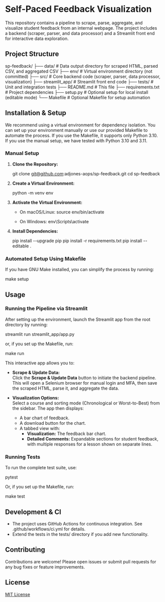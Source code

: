 # Self-Paced Feedback Visualization

This repository contains a pipeline to scrape, parse, aggregate, and visualize student feedback from an internal webpage. The project includes a backend (scraper, parser, and data processor) and a Streamlit front end for interactive data exploration.

## Project Structure

sp-feedback/
├── data/                        # Data output directory for scraped HTML, parsed CSV, and aggregated CSV
├── env/                         # Virtual environment directory (not committed)
├── src/                         # Core backend code (scraper, parser, data processor, visualization)
├── streamlit_app/               # Streamlit front end code
├── tests/                       # Unit and integration tests
├── README.md                    # This file
├── requirements.txt             # Project dependencies
├── setup.py                     # Optional setup for local install (editable mode)
└── Makefile                     # Optional Makefile for setup automation

## Installation & Setup

We recommend using a virtual environment for dependency isolation. You can set up your environment manually or use our provided Makefile to automate the process. If you use the Makefile, it supports only Python 3.10. If you use the manual setup, we have tested with Python 3.10 and 3.11.

### Manual Setup

1. **Clone the Repository:**

   git clone git@github.com:adjones-aops/sp-feedback.git
   cd sp-feedback

2. **Create a Virtual Environment:**

   python -m venv env

3. **Activate the Virtual Environment:**

   - On macOS/Linux:
     source env/bin/activate

   - On Windows:
     env\Scripts\activate

4. **Install Dependencies:**

   pip install --upgrade pip
   pip install -r requirements.txt
   pip install --editable .

### Automated Setup Using Makefile

If you have GNU Make installed, you can simplify the process by running:

make setup

## Usage

### Running the Pipeline via Streamlit

After setting up the environment, launch the Streamlit app from the root directory by running:

streamlit run streamlit_app/app.py

or, if you set up the Makefile, run:

make run    

This interactive app allows you to:

- **Scrape & Update Data:**  
  Click the **Scrape & Update Data** button to initiate the backend pipeline. This will open a Selenium browser for manual login and MFA, then save the scraped HTML, parse it, and aggregate the data.

- **Visualization Options:**  
  Select a course and sorting mode (Chronological or Worst-to-Best) from the sidebar. The app then displays:
  - A bar chart of feedback.
  - A download button for the chart.
  - A tabbed view with:
    - **Visualization:** The feedback bar chart.
    - **Detailed Comments:** Expandable sections for student feedback, with multiple responses for a lesson shown on separate lines.

### Running Tests

To run the complete test suite, use:

pytest

Or, if you set up the Makefile, run:

make test

## Development & CI

- The project uses GitHub Actions for continuous integration. See .github/workflows/ci.yml for details.
- Extend the tests in the tests/ directory if you add new functionality.

## Contributing

Contributions are welcome! Please open issues or submit pull requests for any bug fixes or feature improvements.

## License

[MIT License](LICENSE)
